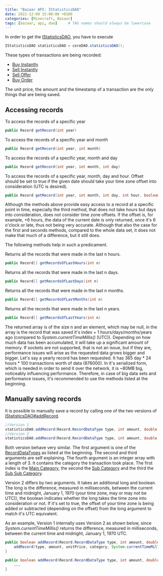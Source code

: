 ```yaml
---
title: "Bazaar API: IStatisticsDAO"
date: 2022-12-09 15:00:00 +0100
categories: [Minecraft, Bazaar]
tags: [bazaar, api, dao]     # TAG names should always be lowercase
---
```


In order to get the [IStatisticsDAO](/doc/bazaar/de/ancash/bazaar/core/dao/IStatisticsDAO.html), you have to execute
```java
IStatisticsDAO statisticsDAO = coreDAO.statisticsDAO();
```

These types of transactions are being recorded:
* [Buy Instantly](/doc/bazaar/de/ancash/bazaar/core/record/Record.RecordDataType.html#BUY_INSTANTLY)
* [Sell Instantly](/doc/bazaar/de/ancash/bazaar/core/record/Record.RecordDataType.html#SELL_INSTANTLY)
* [Sell Offer](/doc/bazaar/de/ancash/bazaar/core/record/Record.RecordDataType.html#SELL_OFFER)
* [Buy Order](/doc/bazaar/de/ancash/bazaar/core/record/Record.RecordDataType.html#BUY_ORDER)

The unit price, the amount and the timestamp of a transaction are the only things that are being saved.

## Accessing records

To access the records of a specific year
```java
public Record getRecord(int year)
```

To access the records of a specific year and month
```java
public Record getRecord(int year, int month)
```

To access the records of a specific year, month and day
```java
public Record getRecord(int year, int month, int day)
```

To access the records of a specific year, month, day and hour. Offset should be set to true if the given date should take your time zone offset into consideration (UTC is desired).
```java
public Record getRecord(int year, int month, int day, int hour, boolean offset)
```

Although the methods above provide easy access to a record at a specific point in time, especially the third method, that does not take hours but days into consideration, does not consider time zone offsets. If the offset is, for example, +6 hours, the data of the current date is only returned, once it's 6 o'clock or late, thus not being very accurate. Although that also the case for the first and seconds methods, compared to the whole data set, it does not make that much of a difference, but it still does.

The following methods help in such a predicament.

Returns all the records that were made in the last n hours.
```java
public Record[] getRecordsOfLastHours(int n)
```

Returns all the records that were made in the last n days.
```java
public Record[] getRecordsOfLastDays(int n)
```

Returns all the records that were made in the last n months.
```java
public Record[] getRecordsOfLastMonths(int n)
```

Returns all the records that were made in the last n years.
```java
public Record[] getRecordsOfLastYears(int n)
```

The returned array is of the size n and an element, which may be null, in the array is the record that was saved it's index + 1 hours/days/months/years ago (compared to *System.currentTimeMillis()* (UTC)). Depending on how much data has been accumulated, it will take up a significant amount of memory. If sockets are not supported, that is not an issue, but if they are, performance issues will arise as the requested data grows bigger and bigger. Let's say a yearly record has been requested. It has 365 day * 24 hours * 100 transactions worth of data (876000). In it's serialized form, which is needed in order to send it over the network, it is ~80MB big, noticeably influencing performance. Therefore, in case of big data sets and performance issues, it's recommended to use the methods listed at the beginning.

## Manually saving records
It is possible to manually save a record by calling one of the two versions of [IStatisticsDAO#addRecord](/doc/bazaar/de/ancash/bazaar/core/dao/IStatisticsDAO.html#addRecord-de.ancash.bazaar.core.record.Record.RecordDataType-int-double-int:A-).
```java
//Version 1
statisticsDAO.addRecord(Record.RecordDataType type, int amount, double unitPrice, int[] category);
//Version 2
statisticsDAO.addRecord(Record.RecordDataType type, int amount, double unitPrice, int[] category, long millis, boolean offset);
```
Both version behave very similar. 
The first argument is one of the [RecordDataTypes](/doc/bazaar/de/ancash/bazaar/core/record/Record.RecordDataType.html) as listed at the beginning.
The second and third arguments are self explaining.
The fourth argument is an integer array with a length of 3. It contains the category the transaction took place. The first index is the [Main Category]({{site.baseurl}}/posts/bazaar-category), the second the [Sub Category]({{site.baseurl}}/posts/bazaar-sub-category) and the third the [Sub Sub Category]({{site.baseurl}}/posts/bazaar-sub-sub-category).

Version 2 differs by two arguments. It takes an additional long and boolean. The long is the difference, measured in milliseconds, between the current time and midnight, January 1, 1970 (your time zone, may or may not be UTC)), the boolean indicates whether the long takes the time zone into consideration or not. If it's set to true, the offset of your time zone is being added or subtracted (depending on the offset) from the long argument to match it's UTC equivalent.

As an example, Version 1 internally uses Version 2 as shown below, since *System.currentTimeMillis()* returns the difference, measured in milliseconds, between the current time and midnight, January 1, 1970 UTC.
```java
public boolean addRecord(Record.RecordDataType type, int amount, double unitPrice, int[] category) {
    addRecord(type, amount, unitPrice, category, System.currentTimeMillis(), false);
}

public boolean addRecord(Record.RecordDataType type, int amount, double unitPrice, int[] category, long millis, boolean offset) {
    ...
}
```
